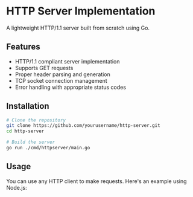 # HTTP Server Implementation

A lightweight HTTP/1.1 server built from scratch using Go.

## Features

- HTTP/1.1 compliant server implementation  
- Supports GET requests  
- Proper header parsing and generation  
- TCP socket connection management  
- Error handling with appropriate status codes

## Installation

```bash
# Clone the repository
git clone https://github.com/yourusername/http-server.git
cd http-server

# Build the server
go run ./cmd/httpserver/main.go
```
## Usage
You can use any HTTP client to make requests. Here's an example using Node.js:
